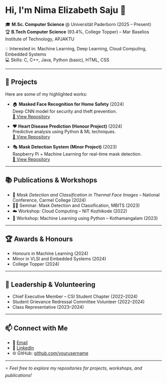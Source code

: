 # Hi, I'm Nima Elizabeth Saju 👋

🎓 **M.Sc. Computer Science** @ Universität Paderborn (2025 – Present)  
🏆 **B.Tech Computer Science** (93.4%, College Topper) – Mar Baselios Institute of Technology, APJAKTU  

💡 Interested in: Machine Learning, Deep Learning, Cloud Computing, Embedded Systems  
💻 Skills: C, C++, Java, Python (basic), HTML, CSS  

---

## 🔬 Projects
Here are some of my highlighted works:  

- 🏠 **Masked Face Recognition for Home Safety** (2024)  
  Deep CNN model for security and theft prevention.  
  [🔗 View Repository](#)  

- ❤️ **Heart Disease Prediction (Honour Project)** (2024)  
  Predictive analysis using Python & ML techniques.  
  [🔗 View Repository](#)  

- 🎭 **Mask Detection System (Minor Project)** (2023)  
  Raspberry Pi + Machine Learning for real-time mask detection.  
  [🔗 View Repository](#)  

---

## 📚 Publications & Workshops
- 📄 *Mask Detection and Classification in Thermal Face Images* – National Conference, Carmel College (2024)  
- 🧑‍🏫 Seminar: Mask Detection and Classification, MBITS (2023)  
- ☁️ Workshop: Cloud Computing – NIT Kozhikode (2022)  
- 🤖 Workshop: Machine Learning using Python – Kothamangalam (2023)  

---

## 🏆 Awards & Honours
- Honours in Machine Learning (2024)  
- Minor in VLSI and Embedded Systems (2024)  
- College Topper (2024)  

---

## 🌟 Leadership & Volunteering
- Chief Executive Member – CSI Student Chapter (2022–2024)  
- Student Grievance Redressal Committee Volunteer (2022–2024)  
- Class Representative (2023–2024)  

---

## 📫 Connect with Me
- 📧 [Email](mailto:nimasaju299@gmail.com)  
- 💼 [LinkedIn](https://www.linkedin.com/in/nima-elizabeth-saju-469819220)  
- 🌐 GitHub: [github.com/yourusername](https://github.com/yourusername)  

---
⭐️ *Feel free to explore my repositories for projects, workshops, and publications!*
